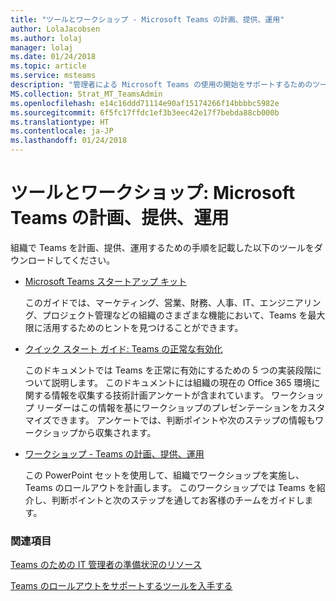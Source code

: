 ```yaml
---
title: "ツールとワークショップ - Microsoft Teams の計画、提供、運用"
author: LolaJacobsen
ms.author: lolaj
manager: lolaj
ms.date: 01/24/2018
ms.topic: article
ms.service: msteams
description: "管理者による Microsoft Teams の使用の開始をサポートするためのツール、ワークショップ、スタートアップ キットの計画。"
MS.collection: Strat_MT_TeamsAdmin
ms.openlocfilehash: e14c16ddd71114e90af15174266f14bbbbc5982e
ms.sourcegitcommit: 6f5fc17ffdc1ef3b3eec42e17f7bebda88cb000b
ms.translationtype: HT
ms.contentlocale: ja-JP
ms.lasthandoff: 01/24/2018
---
```

<a name="tools-and-workshops-plan-deliver-and-operate-microsoft-teams"></a>ツールとワークショップ: Microsoft Teams の計画、提供、運用
=============================================================

組織で Teams を計画、提供、運用するための手順を記載した以下のツールをダウンロードしてください。

- [Microsoft Teams スタートアップ キット](http://microsoft.com/en-us/download/56505) 
    
    このガイドでは、マーケティング、営業、財務、人事、IT、エンジニアリング、プロジェクト管理などの組織のさまざまな機能において、Teams を最大限に活用するためのヒントを見つけることができます。



- [クイック スタート ガイド: Teams の正常な有効化](http://download.microsoft.com/download/F/3/9/F39B4F10-5720-4516-87E1-91E5A5678EFB/MicrosoftTeams-AdminQuickStart-EnableTeams.docx)
    
    このドキュメントでは Teams  を正常に有効にするための 5 つの実装段階について説明します。 このドキュメントには組織の現在の Office 365 環境に関する情報を収集する技術計画アンケートが含まれています。 ワークショップ リーダーはこの情報を基にワークショップのプレゼンテーションをカスタマイズできます。 アンケートでは、判断ポイントや次のステップの情報もワークショップから収集されます。

- [ワークショップ - Teams の計画、提供、運用](http://download.microsoft.com/download/A/A/D/AAD74246-790D-4E61-8DA0-865742CB42DB/MicrosoftTeams-Planning-Workshop-Dec2017.pptx) 
    
    この PowerPoint セットを使用して、組織でワークショップを実施し、Teams のロールアウトを計画します。 このワークショップでは Teams を紹介し、判断ポイントと次のステップを通してお客様のチームをガイドします。


### <a name="see-also"></a>関連項目

[Teams のための IT 管理者の準備状況のリソース](ITAdmin-readiness.md)

[Teams のロールアウトをサポートするツールを入手する](rollout-tools.md)


